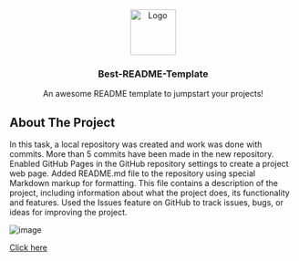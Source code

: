 <div align="center">
  <img src="https://img.freepik.com/free-vector/colorful-letter-a-gradient-logo-design_474888-2309.jpg" alt="Logo"  width="80" height="80">
  <h3 align="center">Best-README-Template</h3>
  <p align="center">
    An awesome README template to jumpstart your projects!
    <br />
  </p>
</div>

<!-- ABOUT THE PROJECT -->

## About The Project

In this task, a local repository was created and work was done with commits. More than 5 commits have been made in the new repository. Enabled GitHub Pages in the GitHub repository settings to create a project web page.
Added README.md file to the repository using special Markdown markup for formatting. This file contains a description of the project, including information about what the project does, its functionality and features. Used the Issues feature on GitHub to track issues, bugs, or ideas for improving the project.

![image](https://github.com/AlinaHaisiuk/task5.github.io/assets/167900783/483d658e-7bdd-4650-92d0-0c1f01505a29)

<a href="https://alinahaisiuk.github.io/task5.github.io/">Click here</a>
